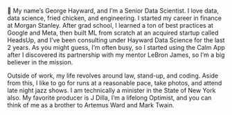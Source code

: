 🦒 My name’s George Hayward, and I’m a Senior Data Scientist. I love data, data science, fried chicken, and engineering. I started my career in finance at Morgan Stanley. After grad school, I learned a ton of best practices at Google and Meta, then built ML from scratch at an acquired startup called HeadsUp, and I’ve been consulting under Hayward Data Science for the last 2 years. As you might guess, I’m often busy, so I started using the Calm App after I discovered its partnership with my mentor LeBron James, so I’m a big believer in the mission.

Outside of work, my life revolves around law, stand-up, and coding. Aside from this, I like to go for runs at a reasonable pace, take photos, and attend late night jazz shows. I am technically a minister in the State of New York also. My favorite producer is J Dilla, I’m a lifelong Optimist, and you can think of me as a brother to Artemus Ward and Mark Twain.
<!---
georgehaywardcalm/georgehaywardcalm is a ✨ special ✨ repository because its `README.md` (this file) appears on your GitHub profile.
You can click the Preview link to take a look at your changes.
--->
